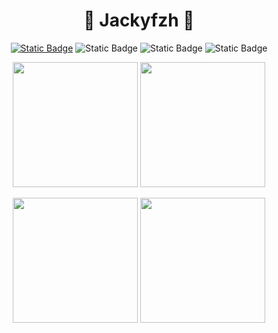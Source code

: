 <h1 align="center">🌭 Jackyfzh 🚩</h1>

<div align="center">
  
[![Static Badge](https://img.shields.io/badge/blog-Jacky-red?style=for-the-badge&logo=rss&logoColor=red)](https://jackyfzh.github.io)
![Static Badge](https://img.shields.io/badge/Python-3.9-blue?style=for-the-badge&logo=python&logoColor=blue)
![Static Badge](https://img.shields.io/badge/Java-17-yellow?style=for-the-badge)
![Static Badge](https://img.shields.io/badge/Vue-js-brightgreen?style=for-the-badge)

</div>

<p align="center">
  <img height="200" src="https://github-readme-stats.vercel.app/api?username=jacky-09&show_icons=true" />
  <img height="200" src="https://github-readme-stats.vercel.app/api/top-langs/?username=jacky-09&show_icons=true&&layout=compact" />
</p>

<p align="center">
  <img height="200" src="https://github-readme-stats.vercel.app/api?username=frostming&show_icons=true&theme=dracula&include_all_commits=true" />
  <img height="200" src="https://github-readme-stats.vercel.app/api/top-langs/?username=frostming&theme=dracula&show_icons=true" />
</p>
